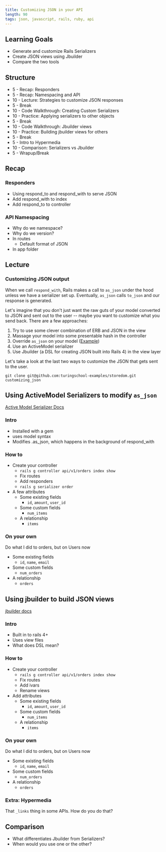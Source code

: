 ```yaml
---
title: Customizing JSON in your API
length: 90
tags: json, javascript, rails, ruby, api
---
```


## Learning Goals

* Generate and customize Rails Serializers
* Create JSON views using Jbuilder
* Compare the two tools

## Structure

* 5 - Recap: Responders
* 5 - Recap: Namespacing and API
* 10 - Lecture: Strategies to customize JSON responses
* 5 - Break
* 10 - Code Walkthrough: Creating Custom Serializers
* 10 - Practice: Applying serializers to other objects
* 5 - Break
* 10 - Code Walkthrough: Jbuilder views
* 10 - Practice: Building jbuilder views for others
* 5 - Break
* 5 - Intro to Hypermedia
* 10 - Comparison: Serializers vs Jbuilder
* 5 - Wrapup/Break

## Recap

### Responders

- Using respond_to and respond_with to serve JSON
- Add respond_with to index
- Add respond_to to controller

### API Namespacing

- Why do we namespace?
- Why do we version?
- In routes
  - Default format of JSON
- In app folder

## Lecture

### Customizing JSON output

When we call `respond_with`, Rails makes a call to `as_json` under the hood unless we have a serializer set up. Eventually, `as_json` calls `to_json` and our response is generated.

Let's imagine that you don't just want the raw guts of your model converted to JSON and sent out to the user -- maybe you want to customize what you send back. There are a few approaches:

1. Try to use some clever combination of ERB and JSON in the view
2. Massage your model into some presentable hash in the controller
3. Override `as_json` on your model ([Example][as_json])
4. Use an ActiveModel serializer
5. Use Jbuilder (a DSL for creating JSON built into Rails 4) in the view layer

[as_json]: https://github.com/JumpstartLab/blogger_advanced/commit/085a9f6681feb3c3623042a9897f037abc6d6bf7

Let's take a look at the last two ways to customize the JSON that gets sent to the user.

```
git clone git@github.com:turingschool-examples/storedom.git customizing_json
```

## Using ActiveModel Serializers to modify `as_json`

[Active Model Serializer Docs][am_serializer_guide]

[am_serializer_guide]: https://github.com/rails-api/active_model_serializers/tree/master/docs

### Intro
- Installed with a gem
- uses model syntax
- Modifies .as_json, which happens in the background of respond_with

### How to
- Create your controller
  - `rails g controller api/v1/orders index show`
  - Fix routes
  - Add responders
  - `rails g serializer order`
- A few attributes
  - Some existing fields
    - `id`, `amount`, `user_id`
  - Some custom fields
    - `num_items`
  - A relationship
    - `items`

### On your own
Do what I did to orders, but on Users now
- Some existing fields
  - `id`, `name`, `email`
- Some custom fields
  - `num_orders`
- A relationship
  - `orders`

## Using jbuilder to build JSON views

[jbuilder docs][jbuilder_readme]

[jbuilder_readme]: https://github.com/rails/jbuilder/blob/master/README.md

### Intro
- Built in to rails 4+
- Uses view files
- What does DSL mean?

### How to
- Create your controller
  - `rails g controller api/v1/orders index show`
  - Fix routes
  - Add ivars
  - Rename views
- Add attributes
  - Some existing fields
    - `id`, `amount`, `user_id`
  - Some custom fields
    - `num_items`
  - A relationship
    - `items`

### On your own
Do what I did to orders, but on Users now
- Some existing fields
  - `id`, `name`, `email`
- Some custom fields
  - `num_orders`
- A relationship
  - `orders`

### Extra: Hypermedia

That `_links` thing in some APIs. How do you do that?

## Comparison
- What differentiates Jbuilder from Serializers?
- When would you use one or the other?
